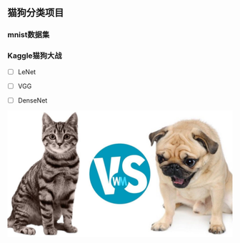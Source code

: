## 猫狗分类项目

### mnist数据集







### Kaggle猫狗大战

- [ ] LeNet
- [ ] VGG
- [ ] DenseNet







![](images/cat_and_dog.jpg)